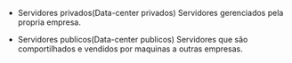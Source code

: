 - Servidores privados(Data-center privados)
  Servidores gerenciados pela propria empresa.

- Servidores publicos(Data-center publicos)
  Servidores que são comportilhados e vendidos por maquinas a outras empresas.
